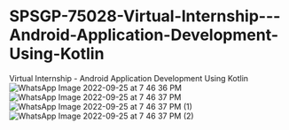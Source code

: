 # SPSGP-75028-Virtual-Internship---Android-Application-Development-Using-Kotlin
Virtual Internship - Android Application Development Using Kotlin
![WhatsApp Image 2022-09-25 at 7 46 36 PM](https://user-images.githubusercontent.com/85143283/192148369-9b61b46f-3af5-439f-ae94-c41f18371ad1.jpeg)
![WhatsApp Image 2022-09-25 at 7 46 37 PM](https://user-images.githubusercontent.com/85143283/192148376-4de8c6b4-3b71-46c5-a373-95440023d8c3.jpeg)
![WhatsApp Image 2022-09-25 at 7 46 37 PM (1)](https://user-images.githubusercontent.com/85143283/192148378-4c945e90-6f8c-4a6c-a5f6-74d5aabc4aea.jpeg)
![WhatsApp Image 2022-09-25 at 7 46 37 PM (2)](https://user-images.githubusercontent.com/85143283/192148379-ac6d3840-19c2-49fb-9ead-1c557abdd288.jpeg)
